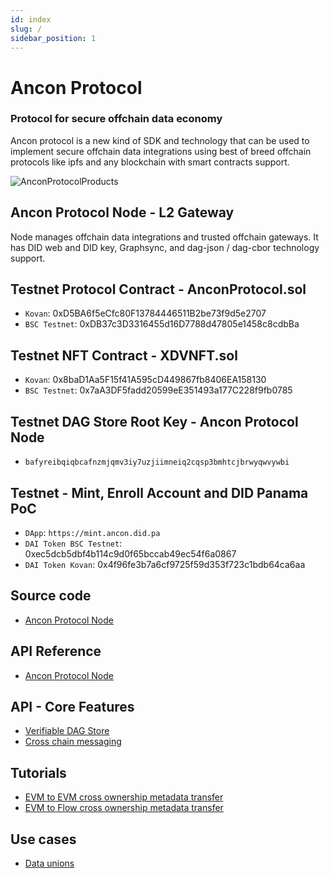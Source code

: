 ```yaml
---
id: index
slug: /
sidebar_position: 1
---
```


# Ancon Protocol 

### Protocol for secure offchain data economy

Ancon protocol is a new kind of SDK and technology that can be used to implement secure offchain data integrations using best of breed offchain protocols like ipfs and any blockchain with smart contracts support.


![AnconProtocolProducts](https://user-images.githubusercontent.com/1248071/147708647-f0e25a24-8c54-4a62-923e-5a73bb0c9e60.png)


## Ancon Protocol Node - L2 Gateway

Node manages offchain data integrations and trusted offchain gateways.  It has DID web and DID key, Graphsync, and dag-json / dag-cbor technology support.

## Testnet Protocol Contract - AnconProtocol.sol

- `Kovan`: 0xD5BA6f5eCfc80F13784446511B2be73f9d5e2707
- `BSC Testnet`: 0xDB37c3D3316455d16D7788d47805e1458c8cdbBa

## Testnet NFT Contract - XDVNFT.sol

- `Kovan`: 0x8baD1Aa5F15f41A595cD449867fb8406EA158130
- `BSC Testnet`: 0x7aA3DF5fadd20599eE351493a177C228f9fb0785

## Testnet DAG Store Root Key - Ancon Protocol Node

- `bafyreibqiqbcafnzmjqmv3iy7uzjiimneiq2cqsp3bmhtcjbrwyqwvywbi`

## Testnet - Mint, Enroll Account and DID Panama PoC

- `DApp`: `https://mint.ancon.did.pa`
- `DAI Token BSC Testnet`: 0xec5dcb5dbf4b114c9d0f65bccab49ec54f6a0867
- `DAI Token Kovan`: 0x4f96fe3b7a6cf9725f59d353f723c1bdb64ca6aa



## Source code

- [Ancon Protocol Node](https://github.com/anconprotocol/node)

## API Reference

- [Ancon Protocol Node](/docs/api/reference)

## API - Core Features

- [Verifiable DAG Store](/docs/api/metadata)
- [Cross chain messaging](/docs/api/durin)

## Tutorials

- [EVM to EVM cross ownership metadata transfer](/docs/tutorials/crossownership)
- [EVM to Flow cross ownership metadata transfer](/docs/tutorials/crossownership-flow)

## Use cases

- [Data unions](/docs/tutorials/data-unions)
